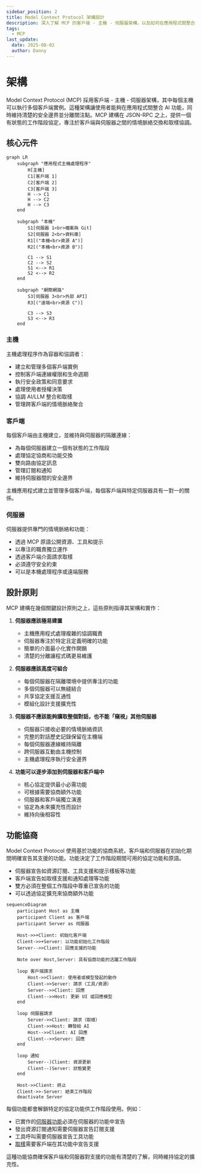 ```yaml
---
sidebar_position: 2
title: Model Context Protocol 架構設計
description: 深入了解 MCP 的客戶端 - 主機 - 伺服器架構，以及如何在應用程式間整合 AI 功能並維持安全邊界
tags:
  - MCP
last_update:
  date: 2025-08-02
  author: Danny
---
```


# 架構


Model Context Protocol (MCP) 採用客戶端 - 主機 - 伺服器架構，其中每個主機可以執行多個客戶端實例。這種架構讓使用者能夠在應用程式間整合 AI 功能，同時維持清楚的安全邊界並分離關注點。MCP 建構在 JSON-RPC 之上，提供一個有狀態的工作階段協定，專注於客戶端與伺服器之間的情境脈絡交換和取樣協調。

## 核心元件

```mermaid
graph LR
    subgraph "應用程式主機處理程序"
        H[主機]
        C1[客戶端 1]
        C2[客戶端 2]
        C3[客戶端 3]
        H --> C1
        H --> C2
        H --> C3
    end

    subgraph "本機"
        S1[伺服器 1<br>檔案與 Git]
        S2[伺服器 2<br>資料庫]
        R1[("本機<br>資源 A")]
        R2[("本機<br>資源 B")]

        C1 --> S1
        C2 --> S2
        S1 <--> R1
        S2 <--> R2
    end

    subgraph "網際網路"
        S3[伺服器 3<br>外部 API]
        R3[("遠端<br>資源 C")]

        C3 --> S3
        S3 <--> R3
    end
```

### 主機

主機處理程序作為容器和協調者：

* 建立和管理多個客戶端實例
* 控制客戶端連線權限和生命週期
* 執行安全政策和同意要求
* 處理使用者授權決策
* 協調 AI/LLM 整合和取樣
* 管理跨客戶端的情境脈絡聚合

### 客戶端

每個客戶端由主機建立，並維持與伺服器的隔離連線：

* 為每個伺服器建立一個有狀態的工作階段
* 處理協定協商和功能交換
* 雙向路由協定訊息
* 管理訂閱和通知
* 維持伺服器間的安全邊界

主機應用程式建立並管理多個客戶端，每個客戶端與特定伺服器具有一對一的關係。

### 伺服器

伺服器提供專門的情境脈絡和功能：

* 透過 MCP 原語公開資源、工具和提示
* 以專注的職責獨立運作
* 透過客戶端介面請求取樣
* 必須遵守安全約束
* 可以是本機處理程序或遠端服務

## 設計原則

MCP 建構在幾個關鍵設計原則之上，這些原則指導其架構和實作：

1. **伺服器應該極易建置**

   * 主機應用程式處理複雜的協調職責
   * 伺服器專注於特定且定義明確的功能
   * 簡單的介面最小化實作開銷
   * 清楚的分離讓程式碼更易維護

2. **伺服器應該高度可組合**

   * 每個伺服器在隔離環境中提供專注的功能
   * 多個伺服器可以無縫結合
   * 共享協定支援互通性
   * 模組化設計支援擴充性

3. **伺服器不應該能夠讀取整個對話，也不能「窺視」其他伺服器**

   * 伺服器只接收必要的情境脈絡資訊
   * 完整的對話歷史記錄保留在主機端
   * 每個伺服器連線維持隔離
   * 跨伺服器互動由主機控制
   * 主機處理程序執行安全邊界

4. **功能可以逐步添加到伺服器和客戶端中**
   * 核心協定提供最小必需功能
   * 可根據需要協商額外功能
   * 伺服器和客戶端獨立演進
   * 協定為未來擴充性而設計
   * 維持向後相容性

## 功能協商

Model Context Protocol 使用基於功能的協商系統，客戶端和伺服器在初始化期間明確宣告其支援的功能。功能決定了工作階段期間可用的協定功能和原語。

* 伺服器宣告如資源訂閱、工具支援和提示樣板等功能
* 客戶端宣告如取樣支援和通知處理等功能
* 雙方必須在整個工作階段中尊重已宣告的功能
* 可以透過協定擴充來協商額外功能

```mermaid
sequenceDiagram
    participant Host as 主機
    participant Client as 客戶端
    participant Server as 伺服器

    Host->>+Client: 初始化客戶端
    Client->>+Server: 以功能初始化工作階段
    Server-->>Client: 回應支援的功能

    Note over Host,Server: 具有協商功能的活躍工作階段

    loop 客戶端請求
        Host->>Client: 使用者或模型發起的動作
        Client->>Server: 請求（工具/資源）
        Server-->>Client: 回應
        Client-->>Host: 更新 UI 或回應模型
    end

    loop 伺服器請求
        Server->>Client: 請求（取樣）
        Client->>Host: 轉發給 AI
        Host-->>Client: AI 回應
        Client-->>Server: 回應
    end

    loop 通知
        Server--)Client: 資源更新
        Client--)Server: 狀態變更
    end

    Host->>Client: 終止
    Client->>-Server: 結束工作階段
    deactivate Server
```

每個功能都會解鎖特定的協定功能供工作階段使用。例如：

* 已實作的[伺服器功能](https://modelcontextprotocol.io/specification/2025-06-18/server)必須在伺服器的功能中宣告
* 發出資源訂閱通知需要伺服器宣告訂閱支援
* 工具呼叫需要伺服器宣告工具功能
* [取樣](https://modelcontextprotocol.io/specification/2025-06-18/client)需要客戶端在其功能中宣告支援

這種功能協商確保客戶端和伺服器對支援的功能有清楚的了解，同時維持協定的擴充性。
